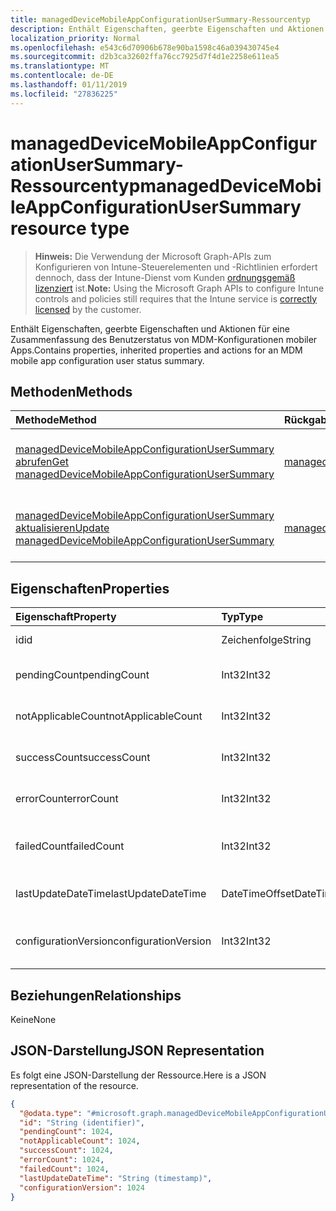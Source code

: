 ```yaml
---
title: managedDeviceMobileAppConfigurationUserSummary-Ressourcentyp
description: Enthält Eigenschaften, geerbte Eigenschaften und Aktionen für eine Zusammenfassung des Benutzerstatus von MDM-Konfigurationen mobiler Apps.
localization_priority: Normal
ms.openlocfilehash: e543c6d70906b678e90ba1598c46a039430745e4
ms.sourcegitcommit: d2b3ca32602ffa76cc7925d7f4d1e2258e611ea5
ms.translationtype: MT
ms.contentlocale: de-DE
ms.lasthandoff: 01/11/2019
ms.locfileid: "27836225"
---
```

# <a name="manageddevicemobileappconfigurationusersummary-resource-type"></a><span data-ttu-id="ca1c4-103">managedDeviceMobileAppConfigurationUserSummary-Ressourcentyp</span><span class="sxs-lookup"><span data-stu-id="ca1c4-103">managedDeviceMobileAppConfigurationUserSummary resource type</span></span>

> <span data-ttu-id="ca1c4-104">**Hinweis:** Die Verwendung der Microsoft Graph-APIs zum Konfigurieren von Intune-Steuerelementen und -Richtlinien erfordert dennoch, dass der Intune-Dienst vom Kunden [ordnungsgemäß lizenziert](https://go.microsoft.com/fwlink/?linkid=839381) ist.</span><span class="sxs-lookup"><span data-stu-id="ca1c4-104">**Note:** Using the Microsoft Graph APIs to configure Intune controls and policies still requires that the Intune service is [correctly licensed](https://go.microsoft.com/fwlink/?linkid=839381) by the customer.</span></span>

<span data-ttu-id="ca1c4-105">Enthält Eigenschaften, geerbte Eigenschaften und Aktionen für eine Zusammenfassung des Benutzerstatus von MDM-Konfigurationen mobiler Apps.</span><span class="sxs-lookup"><span data-stu-id="ca1c4-105">Contains properties, inherited properties and actions for an MDM mobile app configuration user status summary.</span></span>
## <a name="methods"></a><span data-ttu-id="ca1c4-106">Methoden</span><span class="sxs-lookup"><span data-stu-id="ca1c4-106">Methods</span></span>
|<span data-ttu-id="ca1c4-107">Methode</span><span class="sxs-lookup"><span data-stu-id="ca1c4-107">Method</span></span>|<span data-ttu-id="ca1c4-108">Rückgabetyp</span><span class="sxs-lookup"><span data-stu-id="ca1c4-108">Return Type</span></span>|<span data-ttu-id="ca1c4-109">Beschreibung</span><span class="sxs-lookup"><span data-stu-id="ca1c4-109">Description</span></span>|
|:---|:---|:---|
|[<span data-ttu-id="ca1c4-110">managedDeviceMobileAppConfigurationUserSummary abrufen</span><span class="sxs-lookup"><span data-stu-id="ca1c4-110">Get managedDeviceMobileAppConfigurationUserSummary</span></span>](../api/intune-apps-manageddevicemobileappconfigurationusersummary-get.md)|[<span data-ttu-id="ca1c4-111">managedDeviceMobileAppConfigurationUserSummary</span><span class="sxs-lookup"><span data-stu-id="ca1c4-111">managedDeviceMobileAppConfigurationUserSummary</span></span>](../resources/intune-apps-manageddevicemobileappconfigurationusersummary.md)|<span data-ttu-id="ca1c4-112">Lesen von Eigenschaften und Beziehungen des [managedDeviceMobileAppConfigurationUserSummary](../resources/intune-apps-manageddevicemobileappconfigurationusersummary.md)-Objekts.</span><span class="sxs-lookup"><span data-stu-id="ca1c4-112">Read properties and relationships of the [managedDeviceMobileAppConfigurationUserSummary](../resources/intune-apps-manageddevicemobileappconfigurationusersummary.md) object.</span></span>|
|[<span data-ttu-id="ca1c4-113">managedDeviceMobileAppConfigurationUserSummary aktualisieren</span><span class="sxs-lookup"><span data-stu-id="ca1c4-113">Update managedDeviceMobileAppConfigurationUserSummary</span></span>](../api/intune-apps-manageddevicemobileappconfigurationusersummary-update.md)|[<span data-ttu-id="ca1c4-114">managedDeviceMobileAppConfigurationUserSummary</span><span class="sxs-lookup"><span data-stu-id="ca1c4-114">managedDeviceMobileAppConfigurationUserSummary</span></span>](../resources/intune-apps-manageddevicemobileappconfigurationusersummary.md)|<span data-ttu-id="ca1c4-115">Aktualisieren der Eigenschaften eines [managedDeviceMobileAppConfigurationUserSummary](../resources/intune-apps-manageddevicemobileappconfigurationusersummary.md)-Objekts.</span><span class="sxs-lookup"><span data-stu-id="ca1c4-115">Update the properties of a [managedDeviceMobileAppConfigurationUserSummary](../resources/intune-apps-manageddevicemobileappconfigurationusersummary.md) object.</span></span>|

## <a name="properties"></a><span data-ttu-id="ca1c4-116">Eigenschaften</span><span class="sxs-lookup"><span data-stu-id="ca1c4-116">Properties</span></span>
|<span data-ttu-id="ca1c4-117">Eigenschaft</span><span class="sxs-lookup"><span data-stu-id="ca1c4-117">Property</span></span>|<span data-ttu-id="ca1c4-118">Typ</span><span class="sxs-lookup"><span data-stu-id="ca1c4-118">Type</span></span>|<span data-ttu-id="ca1c4-119">Beschreibung</span><span class="sxs-lookup"><span data-stu-id="ca1c4-119">Description</span></span>|
|:---|:---|:---|
|<span data-ttu-id="ca1c4-120">id</span><span class="sxs-lookup"><span data-stu-id="ca1c4-120">id</span></span>|<span data-ttu-id="ca1c4-121">Zeichenfolge</span><span class="sxs-lookup"><span data-stu-id="ca1c4-121">String</span></span>|<span data-ttu-id="ca1c4-122">Schlüssel der Entität</span><span class="sxs-lookup"><span data-stu-id="ca1c4-122">Key of the entity.</span></span>|
|<span data-ttu-id="ca1c4-123">pendingCount</span><span class="sxs-lookup"><span data-stu-id="ca1c4-123">pendingCount</span></span>|<span data-ttu-id="ca1c4-124">Int32</span><span class="sxs-lookup"><span data-stu-id="ca1c4-124">Int32</span></span>|<span data-ttu-id="ca1c4-125">Anzahl der ausstehenden Benutzer</span><span class="sxs-lookup"><span data-stu-id="ca1c4-125">Number of pending Users</span></span>|
|<span data-ttu-id="ca1c4-126">notApplicableCount</span><span class="sxs-lookup"><span data-stu-id="ca1c4-126">notApplicableCount</span></span>|<span data-ttu-id="ca1c4-127">Int32</span><span class="sxs-lookup"><span data-stu-id="ca1c4-127">Int32</span></span>|<span data-ttu-id="ca1c4-128">Anzahl der Benutzer nicht zutreffend</span><span class="sxs-lookup"><span data-stu-id="ca1c4-128">Number of not applicable users</span></span>|
|<span data-ttu-id="ca1c4-129">successCount</span><span class="sxs-lookup"><span data-stu-id="ca1c4-129">successCount</span></span>|<span data-ttu-id="ca1c4-130">Int32</span><span class="sxs-lookup"><span data-stu-id="ca1c4-130">Int32</span></span>|<span data-ttu-id="ca1c4-131">Anzahl der erfolgreichen Benutzer</span><span class="sxs-lookup"><span data-stu-id="ca1c4-131">Number of succeeded Users</span></span>|
|<span data-ttu-id="ca1c4-132">errorCount</span><span class="sxs-lookup"><span data-stu-id="ca1c4-132">errorCount</span></span>|<span data-ttu-id="ca1c4-133">Int32</span><span class="sxs-lookup"><span data-stu-id="ca1c4-133">Int32</span></span>|<span data-ttu-id="ca1c4-134">Anzahl der Benutzer mit Fehlern</span><span class="sxs-lookup"><span data-stu-id="ca1c4-134">Number of error Users</span></span>|
|<span data-ttu-id="ca1c4-135">failedCount</span><span class="sxs-lookup"><span data-stu-id="ca1c4-135">failedCount</span></span>|<span data-ttu-id="ca1c4-136">Int32</span><span class="sxs-lookup"><span data-stu-id="ca1c4-136">Int32</span></span>|<span data-ttu-id="ca1c4-137">Anzahl der fehlgeschlagenen Benutzer</span><span class="sxs-lookup"><span data-stu-id="ca1c4-137">Number of failed Users</span></span>|
|<span data-ttu-id="ca1c4-138">lastUpdateDateTime</span><span class="sxs-lookup"><span data-stu-id="ca1c4-138">lastUpdateDateTime</span></span>|<span data-ttu-id="ca1c4-139">DateTimeOffset</span><span class="sxs-lookup"><span data-stu-id="ca1c4-139">DateTimeOffset</span></span>|<span data-ttu-id="ca1c4-140">Datum und Uhrzeit der letzten Aktualisierung</span><span class="sxs-lookup"><span data-stu-id="ca1c4-140">Last update time</span></span>|
|<span data-ttu-id="ca1c4-141">configurationVersion</span><span class="sxs-lookup"><span data-stu-id="ca1c4-141">configurationVersion</span></span>|<span data-ttu-id="ca1c4-142">Int32</span><span class="sxs-lookup"><span data-stu-id="ca1c4-142">Int32</span></span>|<span data-ttu-id="ca1c4-143">Version der Richtlinie für diese Übersicht</span><span class="sxs-lookup"><span data-stu-id="ca1c4-143">Version of the policy for that overview</span></span>|

## <a name="relationships"></a><span data-ttu-id="ca1c4-144">Beziehungen</span><span class="sxs-lookup"><span data-stu-id="ca1c4-144">Relationships</span></span>
<span data-ttu-id="ca1c4-145">Keine</span><span class="sxs-lookup"><span data-stu-id="ca1c4-145">None</span></span>
## <a name="json-representation"></a><span data-ttu-id="ca1c4-146">JSON-Darstellung</span><span class="sxs-lookup"><span data-stu-id="ca1c4-146">JSON Representation</span></span>
<span data-ttu-id="ca1c4-147">Es folgt eine JSON-Darstellung der Ressource.</span><span class="sxs-lookup"><span data-stu-id="ca1c4-147">Here is a JSON representation of the resource.</span></span>
<!-- {
  "blockType": "resource",
  "keyProperty": "id",
  "@odata.type": "microsoft.graph.managedDeviceMobileAppConfigurationUserSummary"
}
-->
``` json
{
  "@odata.type": "#microsoft.graph.managedDeviceMobileAppConfigurationUserSummary",
  "id": "String (identifier)",
  "pendingCount": 1024,
  "notApplicableCount": 1024,
  "successCount": 1024,
  "errorCount": 1024,
  "failedCount": 1024,
  "lastUpdateDateTime": "String (timestamp)",
  "configurationVersion": 1024
}
```



